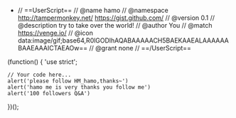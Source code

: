 - // ==UserScript==
// @name         hamo
// @namespace    http://tampermonkey.net/ https://gist.github.com/
// @version      0.1
// @description  try to take over the world!
// @author       You
// @match        https://venge.io/
// @icon         data:image/gif;base64,R0lGODlhAQABAAAAACH5BAEKAAEALAAAAAABAAEAAAICTAEAOw==
// @grant        none
// ==/UserScript==

(function() {
    'use strict';

    // Your code here...
    alert('please follow HM_hamo,thanks~')
    alert('hamo me is very thanks you follow me')
    alert('100 followers Q&A')
})();
